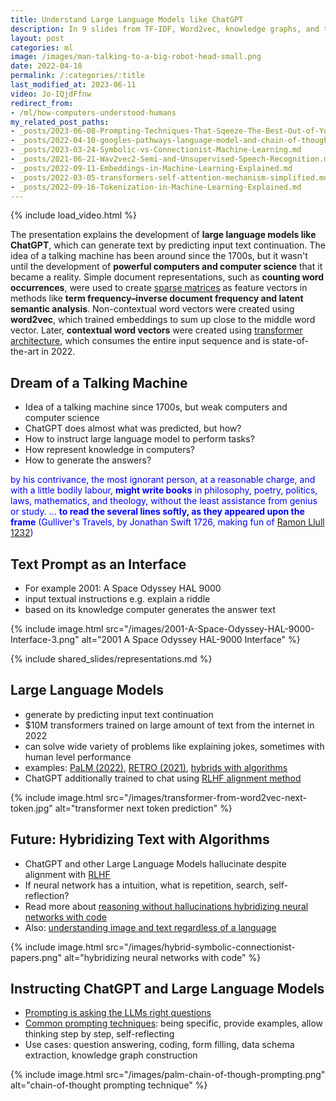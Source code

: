 ```yaml
---
title: Understand Large Language Models like ChatGPT
description: In 9 slides from TF-IDF, Word2vec, knowledge graphs, and transformers to LLMs and ChatGPT basics explained.
layout: post
categories: ml
image: /images/man-talking-to-a-big-robot-head-small.png
date: 2022-04-18
permalink: /:categories/:title
last_modified_at: 2023-06-11
video: Jo-IQjdFfnw
redirect_from:
- /ml/how-computers-understood-humans
my_related_post_paths:
- _posts/2023-06-08-Prompting-Techniques-That-Sqeeze-The-Best-Out-of-Your-LLM.md
- _posts/2022-04-10-googles-pathways-language-model-and-chain-of-thought.md
- _posts/2023-03-24-Symbolic-vs-Connectionist-Machine-Learning.md
- _posts/2021-06-21-Wav2vec2-Semi-and-Unsupervised-Speech-Recognition.md
- _posts/2022-09-11-Embeddings-in-Machine-Learning-Explained.md
- _posts/2022-03-05-transformers-self-attention-mechanism-simplified.md
- _posts/2022-09-16-Tokenization-in-Machine-Learning-Explained.md
---
```




{% include load_video.html %}

The presentation explains the development of **large language models like ChatGPT**, which can generate text by predicting input text continuation. The idea of a talking machine has been around since the 1700s, but it wasn't until the development of **powerful computers and computer science** that it became a reality. Simple document representations, such as **counting word occurrences**, were used to create [sparse matrices](/ml/sparse-matrix-why-and-when) as feature vectors in methods like **term frequency–inverse document frequency and latent semantic analysis**. Non-contextual word vectors were created using **word2vec**, which trained embeddings to sum up close to the middle word vector. Later, **contextual word vectors** were created using [transformer architecture](/ml/transformers-self-attention-mechanism-simplified), which consumes the entire input sequence and is state-of-the-art in 2022.



## Dream of a Talking Machine
- Idea of a talking machine since 1700s, but weak computers and computer science
- ChatGPT does almost what was predicted, but how?
- How to instruct large language model to perform tasks?
- How represent knowledge in computers?
- How to generate the answers?

<p style="color: blue">
by his contrivance, the most ignorant person, at a reasonable charge, and with a little bodily labour, <b>might write books</b> in philosophy, poetry, politics, laws, mathematics, and theology, without the least assistance from genius or study.
... <b>to read the several lines softly, as they appeared upon the frame</b>
(Gulliver's Travels, by Jonathan Swift 1726, making fun of <a href="https://www.researchgate.net/publication/221502602_Llull_as_Computer_Scientist_or_Why_Llull_Was_One_of_Us">Ramon Llull 1232</a>)
</p>


## Text Prompt as an Interface
- For example 2001: A Space Odyssey HAL 9000
- input textual instructions e.g. explain a riddle
- based on its knowledge computer generates the answer text 

{% include image.html src="/images/2001-A-Space-Odyssey-HAL-9000-Interface-3.png" alt="2001 A Space Odyssey HAL-9000 Interface" %}


{% include shared_slides/representations.md %}


## Large Language Models
- generate by predicting input text continuation
- $10M transformers trained on large amount of text from the internet in 2022
- can solve wide variety of problems like explaining jokes, sometimes with human level performance
- examples: [PaLM (2022)](/ml/googles-pathways-language-model-and-chain-of-thought), [RETRO (2021)](/ml/DeepMinds-RETRO-Transformer-Model), [hybrids with algorithms](/ml/Symbolic-vs-Connectionist-Machine-Learning)
- ChatGPT additionally trained to chat using [RLHF alignment method](https://arxiv.org/abs/2009.01325)

{% include image.html src="/images/transformer-from-word2vec-next-token.jpg" alt="transformer next token prediction" %}



## Future: Hybridizing Text with Algorithms
- ChatGPT and other Large Language Models hallucinate despite alignment with [RLHF](https://arxiv.org/abs/2009.01325)
- If neural network has a intuition, what is repetition, search, self-reflection?
- Read more about [reasoning without hallucinations hybridizing neural networks with code](/ml/Symbolic-vs-Connectionist-Machine-Learning)
- Also: [understanding image and text regardless of a language](/ml/Multimodal-Image-Text-Classification)


{% include image.html src="/images/hybrid-symbolic-connectionist-papers.png" alt="hybridizing neural networks with code" %}



## Instructing ChatGPT and Large Language Models
- [Prompting is asking the LLMs right questions](/ml/Prompting-Techniques-That-Sqeeze-The-Best-Out-of-Your-LLM)
- [Common prompting techniques](/ml/Prompting-Techniques-That-Sqeeze-The-Best-Out-of-Your-LLM): being specific, provide examples, allow thinking step by step, self-reflecting
- Use cases: question answering, coding, form filling, data schema extraction, knowledge graph construction 

{% include image.html src="/images/palm-chain-of-though-prompting.png" alt="chain-of-thought prompting technique" %}